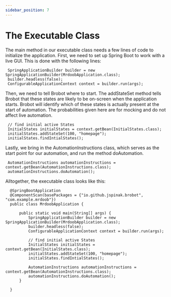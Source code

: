 ```yaml
---
sidebar_position: 7
---
```


# The Executable Class

The main method in our executable class needs a few lines of code to initialize the application. 
First, we need to set up Spring Boot to work with a live GUI. This is done with the following lines:

     SpringApplicationBuilder builder = new SpringApplicationBuilder(MrdoobApplication.class);
     builder.headless(false);
     ConfigurableApplicationContext context = builder.run(args);

Then, we need to tell Brobot where to start. The addStateSet method tells Brobot that these states are likely to
be on-screen when the application starts. Brobot will identify which of these states is actually present at the start
of automation. The probabilities given here are for mocking and do not affect live automation. 

     // find initial active States
     InitialStates initialStates = context.getBean(InitialStates.class);
     initialStates.addStateSet(100, "homepage");
     initialStates.findIntialStates();

Lastly, we bring in the AutomationInstructions class, which serves as the start point for our automation, and run
the method doAutomation. 

     AutomationInstructions automationInstructions = context.getBean(AutomationInstructions.class);
     automationInstructions.doAutomation();

Alltogether, the executable class looks like this:

      @SpringBootApplication
      @ComponentScan(basePackages = {"io.github.jspinak.brobot", "com.example.mrdoob"})
      public class MrdoobApplication {
      
          public static void main(String[] args) {
              SpringApplicationBuilder builder = new SpringApplicationBuilder(MrdoobApplication.class);
              builder.headless(false);
              ConfigurableApplicationContext context = builder.run(args);
      
              // find initial active States
              InitialStates initialStates = context.getBean(InitialStates.class);
              initialStates.addStateSet(100, "homepage");
              initialStates.findIntialStates();
      
              AutomationInstructions automationInstructions = context.getBean(AutomationInstructions.class);
              automationInstructions.doAutomation();
          }
      
      }

